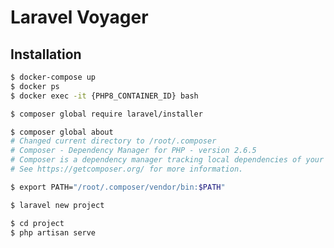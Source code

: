 # Laravel Voyager

## Installation

```sh
$ docker-compose up
$ docker ps
$ docker exec -it {PHP8_CONTAINER_ID} bash
```

```sh
$ composer global require laravel/installer
```

```sh
$ composer global about
# Changed current directory to /root/.composer
# Composer - Dependency Manager for PHP - version 2.6.5
# Composer is a dependency manager tracking local dependencies of your projects and libraries.
# See https://getcomposer.org/ for more information.
```

```sh
$ export PATH="/root/.composer/vendor/bin:$PATH"
```

```sh
$ laravel new project
```

```sh
$ cd project
$ php artisan serve
```
